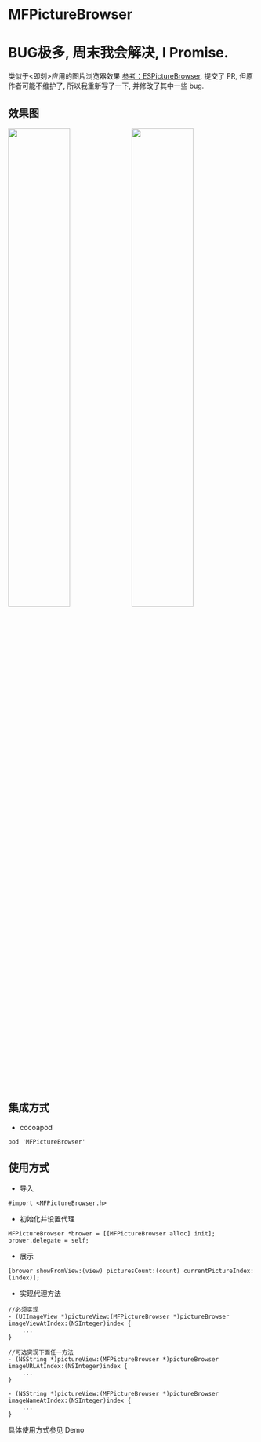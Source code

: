 # MFPictureBrowser

# BUG极多, 周末我会解决, I Promise.

类似于<即刻>应用的图片浏览器效果
[参考：ESPictureBrowser](https://github.com/EnjoySR/ESPictureBrowser), 提交了 PR, 但原作者可能不维护了, 所以我重新写了一下, 并修改了其中一些 bug.

## 效果图

<img src="https://github.com/GodzzZZZ/MFPictureBrowser/blob/master/Snapshot/3.gif" width="50%"/><img src="https://github.com/GodzzZZZ/MFPictureBrowser/blob/master/Snapshot/4.gif" width="50%"/>

## 集成方式
- cocoapod

```
pod 'MFPictureBrowser'
```

## 使用方式
- 导入

```objc
#import <MFPictureBrowser.h>
```

- 初始化并设置代理

```objc
MFPictureBrowser *brower = [[MFPictureBrowser alloc] init];
brower.delegate = self;
```
- 展示

```objc
[brower showFromView:(view) picturesCount:(count) currentPictureIndex:(index)];
```

- 实现代理方法

```objc
//必须实现
- (UIImageView *)pictureView:(MFPictureBrowser *)pictureBrowser imageViewAtIndex:(NSInteger)index {
    ...
}

//可选实现下面任一方法
- (NSString *)pictureView:(MFPictureBrowser *)pictureBrowser imageURLAtIndex:(NSInteger)index {
    ...
}

- (NSString *)pictureView:(MFPictureBrowser *)pictureBrowser imageNameAtIndex:(NSInteger)index {
    ...
}
```

具体使用方式参见 Demo

